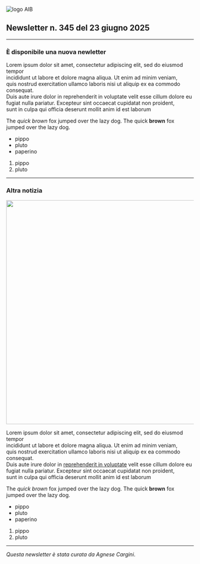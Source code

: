 ![logo AIB](https://gbergamin.github.io/news/logo.png)


## Newsletter n. 345 del 23 giugno 2025

---

### È disponibile una nuova newletter

Lorem ipsum dolor sit amet, consectetur adipiscing elit, sed do eiusmod tempor   
incididunt ut labore et dolore magna aliqua. Ut enim ad minim veniam,    
quis nostrud exercitation ullamco laboris nisi ut aliquip ex ea commodo consequat.   
Duis aute irure dolor in reprehenderit in voluptate velit esse cillum dolore eu    
fugiat nulla pariatur. Excepteur sint occaecat cupidatat non proident,    
sunt in culpa qui officia deserunt mollit anim id est laborum

The *quick brown* fox jumped over the lazy dog.
The quick **brown** fox jumped over the lazy dog.
* pippo
* pluto
* paperino

1. pippo
2. pluto



---
### Altra notizia

<img src = "https://www.aib.it/wp-content/uploads/2024/04/banner-sito-aib-san-jordi-1.jpg" width="600">

Lorem ipsum dolor sit amet, consectetur adipiscing elit, sed do eiusmod tempor   
incididunt ut labore et dolore magna aliqua. Ut enim ad minim veniam,    
quis nostrud exercitation ullamco laboris nisi ut aliquip ex ea commodo consequat.   
Duis aute irure dolor in [reprehenderit in voluptate](https://www.aib.it) velit esse cillum dolore eu    
fugiat nulla pariatur. Excepteur sint occaecat cupidatat non proident,    
sunt in culpa qui officia deserunt mollit anim id est laborum




The *quick brown* fox jumped over the lazy dog.
The quick **brown** fox jumped over the lazy dog.
* pippo
* pluto
* paperino

1. pippo
2. pluto


---
*Questa newsletter è stata curata da Agnese Cargini*.

